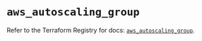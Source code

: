 # `aws_autoscaling_group`

Refer to the Terraform Registry for docs: [`aws_autoscaling_group`](https://registry.terraform.io/providers/hashicorp/aws/5.94.0/docs/resources/autoscaling_group).
